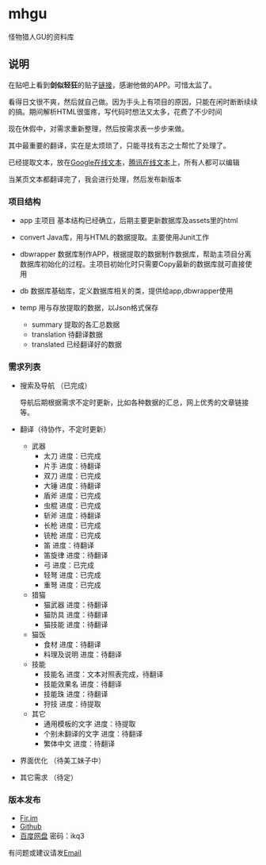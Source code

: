 # mhgu
怪物猎人GU的资料库

## 说明
在贴吧上看到**剑似轻狂**的贴子[链接](https://tieba.baidu.com/p/5610999048)，感谢他做的APP。可惜太监了。

看得日文很不爽，然后就自己做。因为手头上有项目的原因，只能在闲时断断续续的搞。期间解析HTML很蛋疼，写代码时想法又太多，花费了不少时间

现在休假中，对需求重新整理，然后按需求表一步步来做。

其中最重要的翻译，实在是太烦琐了，只能寻找有志之士帮忙了处理了。

已经提取文本，放在[Google在线文本](https://docs.google.com/spreadsheets/d/1hw0ZgkxVsN_2pb9WyNlavaQhKN5yJU51tX52fC4ep5Q/edit?usp=sharing)，[腾讯在线文本](https://docs.qq.com/sheet/DTWJacUxUbWJsc0F3)上，所有人都可以编辑


当某页文本都翻译完了，我会进行处理，然后发布新版本

### 项目结构
 * app 主项目  基本结构已经确立，后期主要更新数据库及assets里的html

 * convert Java库，用与HTML的数据提取。主要使用Junit工作

 * dbwrapper 数据库制作APP，根据提取的数据制作数据库，帮助主项目分离数据库初始化的过程。主项目初始化时只需要Copy最新的数据库就可直接使用

 * db 数据库基础库，定义数据库相关的类，提供给app,dbwrapper使用

 * temp 用与存放提取的数据，以Json格式保存
    * summary 提取的各汇总数据
    * translation 待翻译数据
    * translated 已经翻译好的数据

### 需求列表

* 搜索及导航 （已完成）

    导航后期根据需求不定时更新，比如各种数据的汇总，网上优秀的文章链接等。

* 翻译（待协作，不定时更新）
    * 武器
        *  太刀  进度：已完成
        *  片手  进度：待翻译
        *  双刀  进度：已完成
        *  大锤  进度：待翻译
        *  盾斧  进度：已完成
        *  虫棍  进度：已完成
        *  斩斧  进度：待翻译
        *  长枪  进度：已完成
        *  铳枪  进度：已完成
        *  笛  进度：待翻译
        *  笛旋律  进度：待翻译
        *  弓  进度：已完成
        *  轻弩  进度：已完成
        *  重弩  进度：已完成
     * 猎猫
       * 猫武器 进度：待翻译
       * 猫防具 进度：待翻译
       * 猫技能  进度：待翻译
     * 猫饭
       * 食材 进度：待翻译
       * 料理及说明 进度：待翻译
     * 技能
       * 技能名 进度：文本对照表完成，待翻译
       * 技能效果名 进度：待翻译
       * 技能珠  进度：待翻译
       * 狩技 进度：待提取
     * 其它
       * 通用模板的文字 进度：待提取
       * 个别未翻译的文字 进度：待翻译
       * 繁体中文 进度：待翻译

* 界面优化 （待美工妹子中）

* 其它需求 （待定）

### 版本发布
* [Fir.im](https://fir.im/v4hr)
* [Github](https://github.com/jestar719/mhgu/releases)
* [百度网盘](https://pan.baidu.com/s/134doOWgfoq3hj03qY2EXiA) 密码：ikq3


有问题或建议请发[Email](jestar719@gmail.com)
